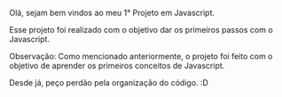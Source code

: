Olá, sejam bem vindos ao meu 1° Projeto em Javascript.

Esse projeto foi realizado com o objetivo dar os primeiros passos com o Javascript.


Observação: Como mencionado anteriormente, o projeto foi feito com o objetivo de aprender os primeiros conceitos de Javascript.

Desde já, peço perdão pela organização do código. :D